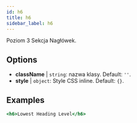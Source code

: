 ```yaml
---
id: h6
title: h6
sidebar_label: h6
---
```


Poziom 3 Sekcja Nagłówek.

## Options

* __className__ | `string`: nazwa klasy. Default: `''`.
* __style__ | `object`: Style CSS inline. Default: `{}`.


## Examples

```jsx live
<h6>Lowest Heading Level</h6>
```

